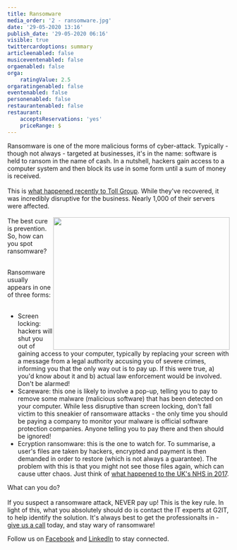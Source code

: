 ```yaml
---
title: Ransomware
media_order: '2 - ransomware.jpg'
date: '29-05-2020 13:16'
publish_date: '29-05-2020 06:16'
visible: true
twittercardoptions: summary
articleenabled: false
musiceventenabled: false
orgaenabled: false
orga:
    ratingValue: 2.5
orgaratingenabled: false
eventenabled: false
personenabled: false
restaurantenabled: false
restaurant:
    acceptsReservations: 'yes'
    priceRange: $
---
```


<p>Ransomware is one of the more malicious forms of cyber-attack. Typically - though not always - targeted at businesses, it's in the name: software is held to ransom in the name of cash. In a nutshell, hackers gain access to a computer system and then block its use in some form until a sum of money is received.<br /><br />This is <a href="https://www.itnews.com.au/news/toll-group-confirms-targeted-ransomware-attack-537494" target="_blank" rel="noopener">what happened recently to Toll Group</a>. While they've recovered, it was incredibly disruptive for the business. Nearly 1,000 of their servers were affected.<br /><br /><img style="float: right;" src="/blog/ransomware/2 - ransomware.jpg" alt="" width="400" height="300" />The best cure is prevention. So, how can you spot ransomware?<br /><br /></p>
<p>Ransomware usually appears in one of three forms:<br /><br /></p>
<ul>
<li>Screen locking: hackers will shut you out of gaining access to your computer, typically by replacing your screen with a message from a legal authority accusing you of severe crimes, informing you that the only way out is to pay up. If this were true, a) you'd know about it and b) actual law enforcement would be involved. Don't be alarmed!</li>
<li>Scareware: this one is likely to involve a pop-up, telling you to pay to remove some malware (malicious software) that has been detected on your computer. While less disruptive than screen locking, don't fall victim to this sneakier of ransomware attacks - the only time you should be paying a company to monitor your malware is official software protection companies. Anyone telling you to pay there and then should be ignored!</li>
<li>Ecryption ransomware: this is the one to watch for. To summarise, a user's files are taken by hackers, encrypted and payment is then demanded in order to restore (which is not always a guarantee). The problem with this is that you might not see those files again, which can cause utter chaos. Just think of <a href="https://www.telegraph.co.uk/news/2017/05/13/nhs-cyber-attack-everything-need-know-biggest-ransomware-offensive" target="_blank" rel="noopener">what happened to the UK's NHS in 2017</a>.</li>
</ul>
<p>What can you do?<br /><br />If you suspect a ransomware attack, NEVER pay up! This is the key rule. In light of this, what you absolutely should do is contact the IT experts at G2IT, to help identify the solution. It's always best to get the professionalts in - <a href="https://www.g2it.com.au/contact-us">give us a call</a> today, and stay wary of ransomware!</p>
<p>Follow us on <a href="https://www.facebook.com/pg/G2ITAustralia" target="_blank" rel="noopener">Facebook</a> and <a href="https://www.linkedin.com/company/14527738/" target="_blank" rel="noopener">LinkedIn</a> to stay connected.</p>